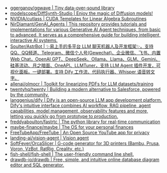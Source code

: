 + [ggerganov/ggwave | Tiny data-over-sound library](https://github.com//ggerganov/ggwave)
+ [modelscope/DiffSynth-Studio | Enjoy the magic of Diffusion models!](https://github.com//modelscope/DiffSynth-Studio)
+ [NVIDIA/cutlass | CUDA Templates for Linear Algebra Subroutines](https://github.com//NVIDIA/cutlass)
+ [NirDiamant/GenAI_Agents | This repository provides tutorials and implementations for various Generative AI Agent techniques, from basic to advanced. It serves as a comprehensive guide for building intelligent, interactive AI systems.](https://github.com//NirDiamant/GenAI_Agents)
+ [Soulter/AstrBot | ✨易上手的多平台 LLM 聊天机器人及开发框架✨。支持 QQ、QQ频道、Telegram、微信个人号(Gewechat)、企业微信、飞书、内置 Web Chat，OpenAI GPT、DeepSeek、Ollama、Llama、GLM、Gemini、硅基流动、月之暗面、OneAPI、LLMTuner，支持 LLM Agent 插件开发，可视化面板。一键部署。支持 Dify 工作流、代码执行器、Whisper 语音转文字。](https://github.com//Soulter/AstrBot)
+ [allenai/olmocr | Toolkit for linearizing PDFs for LLM datasets/training](https://github.com//allenai/olmocr)
+ [twentyhq/twenty | Building a modern alternative to Salesforce, powered by the community.](https://github.com//twentyhq/twenty)
+ [langgenius/dify | Dify is an open-source LLM app development platform. Dify's intuitive interface combines AI workflow, RAG pipeline, agent capabilities, model management, observability features and more, letting you quickly go from prototype to production.](https://github.com//langgenius/dify)
+ [freddyaboulton/fastrtc | The python library for real-time communication](https://github.com//freddyaboulton/fastrtc)
+ [maybe-finance/maybe | The OS for your personal finances](https://github.com//maybe-finance/maybe)
+ [FreeTubeApp/FreeTube | An Open Source YouTube app for privacy](https://github.com//FreeTubeApp/FreeTube)
+ [landing-ai/vision-agent | Vision agent](https://github.com//landing-ai/vision-agent)
+ [SoftFever/OrcaSlicer | G-code generator for 3D printers (Bambu, Prusa, Voron, VzBot, RatRig, Creality, etc.)](https://github.com//SoftFever/OrcaSlicer)
+ [fish-shell/fish-shell | The user-friendly command line shell.](https://github.com//fish-shell/fish-shell)
+ [drawdb-io/drawdb | Free, simple, and intuitive online database diagram editor and SQL generator.](https://github.com//drawdb-io/drawdb)
